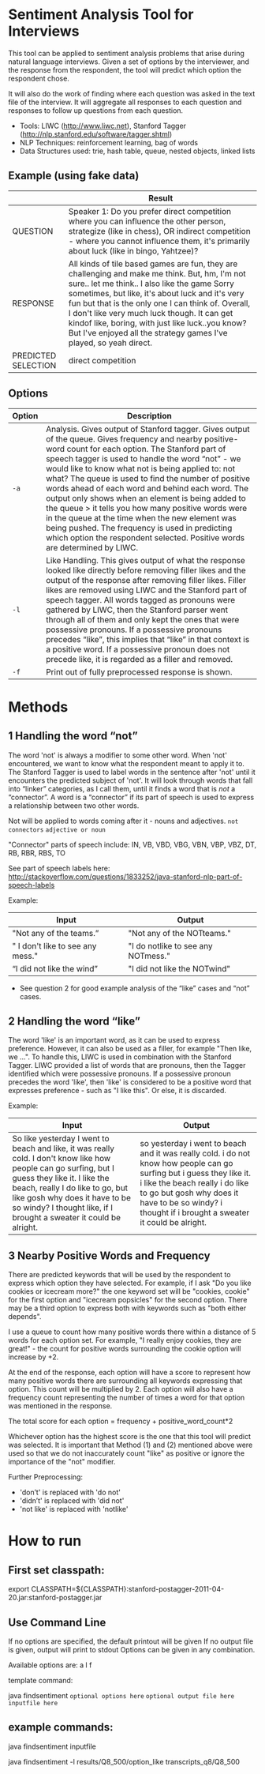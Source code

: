 Sentiment Analysis Tool for Interviews
======================================

This tool can be applied to sentiment analysis problems that arise during natural language interviews.
Given a set of options by the interviewer, and the response from the respondent, the tool 
will predict which option the respondent chose. 

It will also do the work of finding where each question was asked in the text file of the interview. It will aggregate all responses to each question and responses to follow up questions from each question. 

* Tools: LIWC (http://www.liwc.net), Stanford Tagger (http://nlp.stanford.edu/software/tagger.shtml)
* NLP Techniques: reinforcement learning, bag of words
* Data Structures used: trie, hash table, queue, nested objects, linked lists

Example (using fake data)
-------------------------
|    | Result
|-------------|--------
| QUESTION | Speaker 1: Do you prefer direct competition where you can influence the other person, strategize (like in chess), OR indirect competition - where you cannot influence them, it's primarily about luck (like in bingo, Yahtzee)?                                    
| RESPONSE | All kinds of tile based games are fun, they are challenging and make me think. But, hm, I'm not sure.. let me think.. I also like the game Sorry sometimes, but like, it's about luck and it's very fun but that is the only one I can think of. Overall, I don't like very much luck though. It can get kindof like, boring, with just like luck..you know? But I've enjoyed all the strategy games I've played, so yeah direct. 
|PREDICTED SELECTION | direct competition

Options
-------

|Option | Description
|------|----------
| `-a` | Analysis. Gives output of Stanford tagger. Gives output of the queue. Gives frequency and nearby positive-word count for each option. The Stanford part of speech tagger is used to handle the word “not” - we would like to know what not is being applied to: not what? The queue is used to find the number of positive words ahead of each word and behind each word. The output only shows when an element is being added to the queue > it tells you how many positive words were in the queue at the time when the new element was being pushed. The frequency is used in predicting which option the respondent selected. Positive words are determined by LIWC. 
| `-l` | Like Handling. This gives output of what the response looked like directly before removing filler likes and the output of the response after removing filler likes. Filler likes are removed using LIWC and the Stanford part of speech tagger. All words tagged as pronouns were gathered by LIWC, then the Stanford parser went through all of them and only kept the ones that were possessive pronouns. If a possessive pronouns precedes “like”, this implies that “like” in that context is a positive word. If a possessive pronoun does not precede like, it is regarded as a filler and removed. 
| `-f` | Print out of fully preprocessed response is shown.

Methods
=======

1 Handling the word “not”
-----------------------
The word 'not' is always a modifier to some other word. When 'not' encountered, we want to know what the respondent meant to apply it to. The Stanford Tagger is used to label words in the sentence after 'not' until it encounters the predicted subject of 'not'. It will look through words that fall into “linker” categories, as I call them, until it finds a word that is *not* a “connector”. A word is a “connector” if its part of speech is used to express a relationship between two other words. 

Not will be applied to words coming after it - nouns and adjectives. 
`not` `connectors` `adjective or noun`

"Connector" parts of speech include: IN, VB, VBD, VBG, VBN, VBP, VBZ, DT, RB, RBR, RBS, TO

See part of speech labels here: http://stackoverflow.com/questions/1833252/java-stanford-nlp-part-of-speech-labels

Example: 

| Input | Output
|-------|-------
| "Not any of the teams.” | "Not any of the NOTteams."
| " I don't like to see any mess." | "I do notlike to see any NOTmess."
| “I did not like the wind” | "I did not like the NOTwind"

* See question 2 for good example analysis of the “like” cases and “not” cases.


2 Handling the word “like”
------------------------

The word 'like' is an important word, as it can be used to express preference. However, it can also be used as a filler, for example "Then like, we ...". To handle this, LIWC is used in combination with the Stanford Tagger. LIWC provided a list of words that are pronouns, then the Tagger identified which were possessive pronouns. If a possessive pronoun precedes the word 'like', then 'like' is considered to be a positive word that expresses preference - such as "I like this". Or else, it is discarded. 

Example:

| Input | Output
|-------|-------
| So like yesterday I went to beach and like, it  was really cold. I don't know like how people can go surfing, but I guess they like it. I like the beach, really I do like to go, but like gosh why does it have to be so windy? I thought like, if I brought a sweater it could be alright. | so yesterday i went to beach and it was really cold. i do not know how people can go surfing but i guess they like it. i like the beach really i do like to go but gosh why does it have to be so windy? i thought if i brought a sweater it could be alright. 


3 Nearby Positive Words and Frequency 
-------------------------------------
There are predicted keywords that will be used by the respondent to express which option they have selected. For example, if I ask "Do you like cookies or icecream more?" the one keyword set will be "cookies, cookie" for the first option and "icecream popsicles" for the second option. There may be a third option to express both with keywords such as "both either depends". 

I use a queue to count how many positive words there within a distance of 5 words for each option set. For example, "I really enjoy cookies, they are great!" - the count for positive words surrounding the cookie option will increase by +2. 

At the end of the response, each option will have a score to represent how many positive words there are surrounding all keywords expressing that option. This count will be multiplied by 2. Each option will also have a frequency count representing the number of times a word for that option was mentioned in the response.

The total score for each option = frequency + positive_word_count*2

Whichever option has the highest score is the one that this tool will predict was selected. It is important that Method (1) and (2) mentioned above were used so that we do not inaccurately count "like" as positive or ignore the importance of the "not" modifier. 

Further Preprocessing: 
* 'don’t' is replaced with 'do not'
* 'didn’t' is replaced with 'did not'
* 'not like' is replaced with 'notlike'

How to run
==========

First set classpath:
--------------------
export CLASSPATH=${CLASSPATH}:stanford-postagger-2011-04-20.jar:stanford-postagger.jar

Use Command Line
----------------
If no options are specified, the default printout will be given
If no output file is given, output will print to stdout
Options can be given in any combination.

Available options are: a l f 

template command: 

java findsentiment `optional options here` `optional output file here` `inputfile here`

example commands:
-----------------
java findsentiment inputfile

java findsentiment -l results/Q8_500/option_like transcripts_q8/Q8_500


